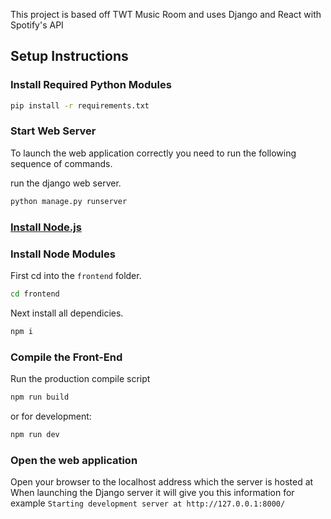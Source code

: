 This project is based off TWT Music Room and uses Django and React with Spotify's API

## Setup Instructions

### Install Required Python Modules

```bash
pip install -r requirements.txt
```
### Start Web Server

To launch the web application correctly you need to run the following sequence of commands.

run the django web server.

```bash
python manage.py runserver
```

### [Install Node.js](https://nodejs.org/en/)

### Install Node Modules

First cd into the ```frontend``` folder.

```bash
cd frontend
```
Next install all dependicies.
```bash
npm i
```

### Compile the Front-End

Run the production compile script
```bash
npm run build
```
or for development:
```bash
npm run dev
```
### Open the web application
Open your browser to the localhost address which the server is hosted at
When launching the Django server it will give you this information
for example `Starting development server at http://127.0.0.1:8000/`
